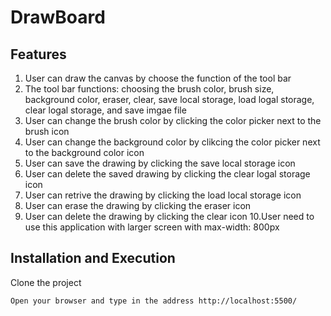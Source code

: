 <h1>DrawBoard</h1>

## Features
1. User can draw the canvas by choose the function of the tool bar
2. The tool bar functions: choosing the brush color, brush size, background color, eraser, clear, 
   save local storage, load logal storage, clear logal storage, and save imgae file
3. User can change the brush color by clicking the color picker next to the brush icon
4. User can change the background color by clikcing the color picker next to the background color icon
5. User can save the drawing by clicking the save local storage icon
6. User can delete the saved drawing by clicking the clear logal storage icon
7. User can retrive the drawing by clicking the load local storage icon
8. User can erase the drawing by clicking the eraser icon
9. User can delete the drawing by clicking the clear icon
10.User need to use this application with larger screen with max-width: 800px

## Installation and Execution
Clone the project<br>

```
Open your browser and type in the address http://localhost:5500/
```

